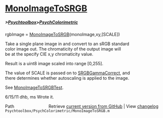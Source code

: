 # [MonoImageToSRGB](MonoImageToSRGB)
##### >[Psychtoolbox](Psychtoolbox)>[PsychColorimetric](PsychColorimetric)

rgbImage = [MonoImageToSRGB](MonoImageToSRGB)(monoImage,xy,[SCALE])  
  
Take a single plane image in and convert to an sRGB standard  
color image out.  The chromaticity of the output image will  
be at the specify CIE x,y chromaticity value.  
  
Result is a uint8 image scaled into range [0,255].  
  
The value of SCALE is passed on to [SRGBGammaCorrect](SRGBGammaCorrect), and  
there determines whether autoscaling is applied to the image.  
  
See [MonoImageToSRGBTest](MonoImageToSRGBTest).  
  
6/15/11  dhb, ms  Wrote it.  




<div class="code_header" style="text-align:right;">
  <span style="float:left;">Path&nbsp;&nbsp;</span> <span class="counter">Retrieve <a href=
  "https://raw.github.com/Psychtoolbox-3/Psychtoolbox-3/beta/Psychtoolbox/PsychColorimetric/MonoImageToSRGB.m">current version from GitHub</a> | View <a href=
  "https://github.com/Psychtoolbox-3/Psychtoolbox-3/commits/beta/Psychtoolbox/PsychColorimetric/MonoImageToSRGB.m">changelog</a></span>
</div>
<div class="code">
  <code>Psychtoolbox/PsychColorimetric/MonoImageToSRGB.m</code>
</div>

